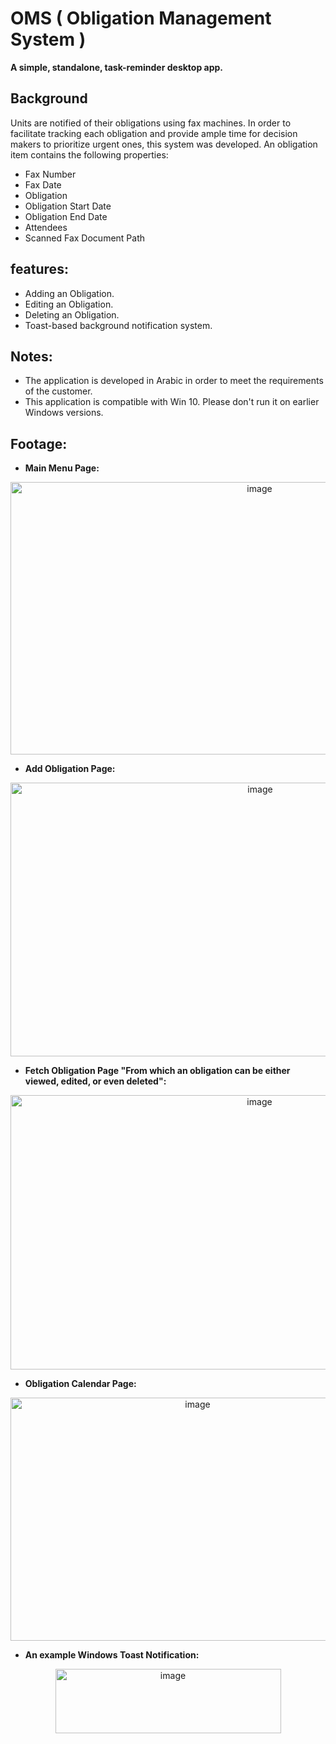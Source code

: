 # OMS ( Obligation Management System )
**A simple, standalone, task-reminder desktop app.**
## Background
Units are notified of their obligations using fax machines. In order to facilitate tracking each obligation and provide ample time for decision makers to prioritize urgent ones, this system was developed. An obligation item contains the following properties:
* Fax Number
* Fax Date
* Obligation
* Obligation Start Date
* Obligation End Date
* Attendees
* Scanned Fax Document Path
## features:
* Adding an Obligation.
* Editing an Obligation.
* Deleting an Obligation.
* Toast-based background notification system.
## Notes:
* The application is developed in Arabic in order to meet the requirements of the customer.
* This application is compatible with Win 10. Please don't run it on earlier Windows versions. 
## Footage:
* **Main Menu Page:**
<p align="center">
<img width="781" height="436" alt="image" src="https://github.com/user-attachments/assets/9df51ada-1215-4db9-8d83-433111a66c7c" />
</p>

* **Add Obligation Page:**
<p align="center">
<img width="783" height="438" alt="image" src="https://github.com/user-attachments/assets/dd1a1cbd-42fe-4fc5-ac36-cbb230609aba" />
</p>

* **Fetch Obligation Page "From which an obligation can be either viewed, edited, or even deleted":**
<p align="center">
<img width="781" height="439" alt="image" src="https://github.com/user-attachments/assets/9aeb19e7-8628-4423-b980-c5017073a7ad" />
</p>

* **Obligation Calendar Page:**
<p align="center">
<img width="583" height="389" alt="image" src="https://github.com/user-attachments/assets/d218dd87-5dc2-484b-8621-2b9b56511231" />
</p>

* **An example Windows Toast Notification:**
<p align="center">
<img width="361" height="103" alt="image" src="https://github.com/user-attachments/assets/41359916-a2a2-44d4-b722-6d3a93279367" />
</p>

